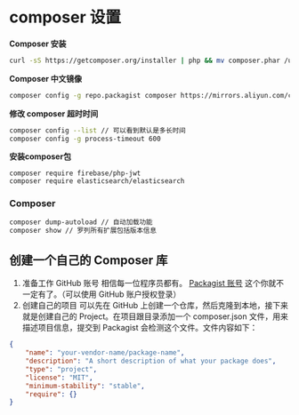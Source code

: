 # composer 设置

**Composer 安装**

```sh
curl -sS https://getcomposer.org/installer | php && mv composer.phar /usr/local/bin/composer
```

**Composer 中文镜像**

```sh
composer config -g repo.packagist composer https://mirrors.aliyun.com/composer/
```

**修改 composer 超时时间**

```sh
composer config --list // 可以看到默认是多长时间
composer config -g process-timeout 600
```


**安装composer包**

```
composer require firebase/php-jwt
composer require elasticsearch/elasticsearch
```

### Composer
```sh
composer dump-autoload // 自动加载功能
composer show // 罗列所有扩展包括版本信息
```

## 创建一个自己的 Composer 库
1. 准备工作
GitHub 账号 相信每一位程序员都有。
[Packagist 账号](https://packagist.org/) 这个你就不一定有了。（可以使用 GitHub 账户授权登录）
2. 创建自己的项目
可以先在 GitHub 上创建一个仓库，然后克隆到本地，接下来就是创建自己的 Project。在项目跟目录添加一个 composer.json 文件，用来描述项目信息，提交到 Packagist 会检测这个文件。文件内容如下：
```json
{
    "name": "your-vendor-name/package-name",
    "description": "A short description of what your package does",
    "type": "project",
    "license": "MIT",
    "minimum-stability": "stable",
    "require": {}
}
```

